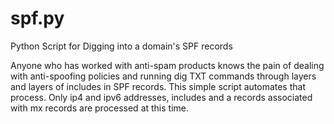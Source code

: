 # spf.py
Python Script for Digging into a domain's SPF records

Anyone who has worked with anti-spam products knows the pain of dealing with anti-spoofing policies and running dig TXT commands through layers and layers of includes in SPF records.  This simple script automates that process.  Only ip4 and ipv6 addresses, includes and a records associated with mx records are processed at this time.
